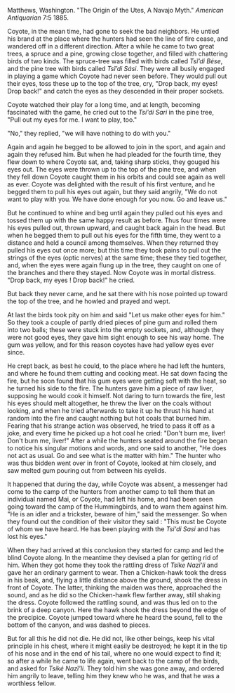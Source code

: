 Matthews, Washington. "The Origin of the Utes, A Navajo Myth." *American Antiquarian* 7:5 1885. 

Coyote, in the mean time, had gone to seek the bad neighbors. He untied his brand at the place where the hunters had seen the line of fire cease, and wandered off in a different direction. After a while he came to two great trees, a spruce and a pine, growing close together, and filled with chattering birds of two kinds. The spruce-tree was filled with birds called *Tsĭ’di Bése*, and the pine tree with birds called *Tsĭ’di Sási*. They were all busily engaged in playing a game which Coyote had never seen before. They would pull out their eyes, toss these up to the top of the tree, cry, "Drop back, my eyes! Drop back!" and catch the eyes as they descended in their proper sockets.

Coyote watched their play for a long time, and at length, becoming fascinated with the game, he cried out to the *Tsi'di Sari* in the pine tree, "Pull out my eyes for me. I want to play, too."

"No," they replied, "we will have nothing to do with you."

Again and again he begged to be allowed to join in the sport, and again and again they refused him. But when he had pleaded for the fourth time, they flew down to where Coyote sat, and, taking sharp sticks, they gouged his eyes out. The eyes were thrown up to the top of the pine tree, and when they fell down Coyote caught them in his orbits and could see again as well as ever. Coyote was delighted with the result of his first venture, and he begged them to pull his eyes out again, but they said angrily, "We do not want to play with you. We have done enough for you now. Go and leave us."

But he continued to whine and beg until again they pulled out his eyes and tossed them up with the same happy result as before. Thus four times were his eyes pulled out, thrown upward, and caught back again in the head. But when he begged them to pull out his eyes for the fifth time, they went to a distance and held a council among themselves. When they returned they pulled his eyes out once more; but this time they took pains to pull out the strings of the eyes (optic nerves) at the same time; these they tied together, and, when the eyes were again flung up in the tree, they caught on one of the branches and there they stayed. Now Coyote was in mortal distress. "Drop back, my eyes ! Drop back!" he cried. 

But back they never came, and he sat there with his nose pointed up toward the top of the tree, and he howled and prayed and wept.

At last the birds took pity on him and said "Let us make other eyes for him." So they took a couple of partly dried pieces of pine gum and rolled them into two balls; these were stuck into the empty sockets, and, although they were not good eyes, they gave him sight enough to see his way home.	 The gum was yellow, and for this reason coyotes have had yellow eyes ever since.

He crept back, as best he could, to the place where he had left the hunters, and where he found them cutting and cooking meat. He sat down facing the fire, but he soon found that his gum eyes were getting soft with the heat, so he turned his side to the fire. The hunters gave him a piece of raw liver, supposing he would cook it himself. Not daring to turn towards the fire, lest his eyes should melt altogether, he threw the liver on the coals without looking, and when he tried afterwards to take it up he thrust his hand at random into the fire and caught nothing but hot coals that burned him. Fearing that his strange action was observed, he tried to pass it off as a joke, and every time he picked up a hot coal he cried: "Don't burn me, liver! Don't burn me, liver!" After a while the hunters seated around the fire began to notice his singular motions and words, and one said to another, "He does not act as usual. Go and see what is the matter with him." The hunter who was thus bidden went over in front of Coyote, looked at him closely, and saw melted gum pouring out from between his eyelids.

It happened that during the day, while Coyote was absent, a messenger had come to the camp of the hunters from another camp to tell them that an individual named Mai, or Coyote, had left his home, and had been seen going toward the camp of the Hummingbirds, and to warn them against him. "He is an idler and a trickster, beware of him," said the messenger. So when they found out the condition of their visitor they said : "This must be Coyote of whom we have heard. He has been playing with the *Tsi'di Sasi* and has lost his eyes."

When they had arrived at this conclusion they started for camp and led the blind Coyote along. In the meantime they devised a plan for getting rid of him. When they got home they took the rattling dress of *Tsike Nazi'li* and gave her an ordinary garment to wear. Then a Chicken-hawk took the dress in his beak, and, flying a little distance above the ground, shook the dress in front of Coyote. The latter, thinking the maiden was there, approached the sound, and as he did so the Chicken-hawk flew farther away, still shaking the dress. Coyote followed the rattling sound, and was thus led on to the brink of a deep canyon. Here the hawk shook the dress beyond the edge of the precipice. Coyote jumped toward where he heard the sound, fell to the bottom of the canyon, and was dashed to pieces.

But for all this he did not die. He did not, like other beings, keep his vital principle in his chest, where it might easily be destroyed; he kept it in the tip of his nose and in the end of his tail, where no one would expect to find it; so after a while he came to life again, went back to the camp of the birds, and asked for *Tsiké Nazĭ’li.* They told him she was gone away, and ordered him angrily to leave, telling him they knew who he was, and that he was a worthless fellow.
